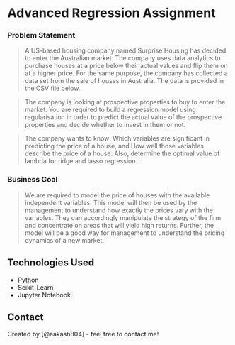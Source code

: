 # Advanced Regression Assignment
### Problem Statement

> A US-based housing company named Surprise Housing has decided to enter the Australian market. The company uses data analytics to purchase houses at a price below their actual values and flip them on at a higher price. For the same purpose, the company has collected a data set from the sale of houses in Australia. The data is provided in the CSV file below.

> The company is looking at prospective properties to buy to enter the market. You are required to build a regression model using regularisation in order to predict the actual value of the prospective properties and decide whether to invest in them or not.

> The company wants to know:
> Which variables are significant in predicting the price of a house, and
> How well those variables describe the price of a house.
> Also, determine the optimal value of lambda for ridge and lasso regression.

### Business Goal
> We are required to model the price of houses with the available independent variables. This model will then be used by the management to understand how exactly the prices vary with the variables. They can accordingly manipulate the strategy of the firm and concentrate on areas that will yield high returns. Further, the model will be a good way for management to understand the pricing dynamics of a new market.

## Technologies Used
- Python 
- Scikit-Learn 
- Jupyter Notebook 

## Contact
Created by [@aakash804] - feel free to contact me!
